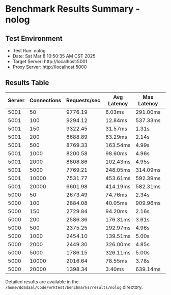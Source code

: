 # Benchmark Results Summary - nolog

## Test Environment

* Test Run: nolog
* Date: Sat Mar  8 10:50:35 AM CST 2025
* Target Server: http://localhost:5001
* Proxy Server: http://localhost:5000

## Results Table

| Server | Connections | Requests/sec | Avg Latency | Max Latency | Total Requests | Timeouts | Timeout % | Total Errors | Error % |
|--------|-------------|--------------|-------------|-------------|----------------|----------|-----------|--------------|---------|
| 5001 | 50 | 9776.19 | 6.03ms | 291.00ms | 97839 | 0 | 0.00% | 0 | 0.00% |
| 5001 | 100 | 9294.12 | 12.84ms | 537.33ms | 93006 | 0 | 0.00% | 0 | 0.00% |
| 5001 | 150 | 9322.45 | 31.57ms | 1.31s | 93276 | 0 | 0.00% | 0 | 0.00% |
| 5001 | 200 | 8688.89 | 63.29ms | 2.14s | 86951 | 0 | 0.00% | 0 | 0.00% |
| 5001 | 500 | 8769.33 | 163.54ms | 4.99s | 87741 | 121 | 0.14% | 121 | 0.14% |
| 5001 | 1000 | 8200.58 | 98.60ms | 4.96s | 82284 | 67 | 0.08% | 67 | 0.08% |
| 5001 | 2000 | 8808.86 | 102.43ms | 4.95s | 88480 | 54 | 0.06% | 54 | 0.06% |
| 5001 | 5000 | 7769.21 | 248.05ms | 314.09ms | 78333 | 25 | 0.03% | 1134 | 1.45% |
| 5001 | 10000 | 7531.77 | 453.61ms | 592.39ms | 76076 | 13 | 0.02% | 6176 | 8.12% |
| 5001 | 20000 | 6601.98 | 414.19ms | 582.31ms | 66423 | 15 | 0.02% | 15917 | 23.96% |
| 5000 | 50 | 2673.49 | 74.76ms | 2.34s | 26763 | 0 | 0.00% | 0 | 0.00% |
| 5000 | 100 | 2884.08 | 40.05ms | 909.96ms | 28860 | 0 | 0.00% | 0 | 0.00% |
| 5000 | 150 | 2729.84 | 94.20ms | 2.16s | 27322 | 0 | 0.00% | 0 | 0.00% |
| 5000 | 200 | 2586.36 | 176.31ms | 3.61s | 25887 | 0 | 0.00% | 0 | 0.00% |
| 5000 | 500 | 2375.25 | 192.97ms | 4.96s | 23767 | 70 | 0.29% | 70 | 0.29% |
| 5000 | 1000 | 2454.10 | 139.51ms | 5.00s | 24629 | 90 | 0.37% | 90 | 0.37% |
| 5000 | 2000 | 2449.30 | 326.00ms | 4.85s | 24597 | 33 | 0.13% | 33 | 0.13% |
| 5000 | 5000 | 1786.15 | 326.11ms | 5.00s | 18038 | 476 | 2.64% | 1768 | 9.80% |
| 5000 | 10000 | 2016.64 | 78.55ms | 3.78s | 20313 | 10 | 0.05% | 6306 | 31.04% |
| 5000 | 20000 | 1398.34 | 3.40ms | 639.14ms | 14072 | 0 | 0.00% | 16275 | 115.66% |

Detailed results are available in the `/home/ddadaal/Code/wrktest/benchmarks/results/nolog` directory.
